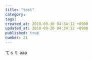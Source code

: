 ```yaml
---
title: "test"
category: 
tags: 
created_at: 2018-09-30 04:34:12 +0900
updated_at: 2018-09-30 04:34:12 +0900
published: true
number: 21
---
```


てｓｔ
aaa
